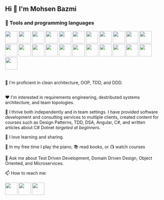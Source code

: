 
<h2 > Hi 👋 I'm Mohsen Bazmi </h2>

<h3>🔧 Tools and programming languages </h3>

<div>
  <img src="https://cdn.jsdelivr.net/gh/devicons/devicon/icons/csharp/csharp-original.svg" height="40" />
  <img src="https://cdn.jsdelivr.net/gh/devicons/devicon/icons/dotnetcore/dotnetcore-original.svg" height="40" />
  <img src="https://cdn.jsdelivr.net/gh/devicons/devicon/icons/go/go-original-wordmark.svg" height="40" />
  <img src="https://cdn.jsdelivr.net/gh/devicons/devicon/icons/nodejs/nodejs-original.svg" height="40" /> 
  <img src="https://cdn.jsdelivr.net/gh/devicons/devicon/icons/javascript/javascript-original.svg" height="40" /> 
  <img src="https://cdn.jsdelivr.net/gh/devicons/devicon/icons/typescript/typescript-plain.svg" height="40" /> 
  <img src="https://cdn.jsdelivr.net/gh/devicons/devicon/icons/jest/jest-plain.svg" height="40" />    
  <img src="https://cdn.jsdelivr.net/gh/devicons/devicon/icons/mocha/mocha-plain.svg" height="40" />    
  <img src="https://cdn.jsdelivr.net/gh/devicons/devicon/icons/react/react-original-wordmark.svg" height="40" />  
  <img src="https://cdn.jsdelivr.net/gh/devicons/devicon/icons/angularjs/angularjs-original-wordmark.svg" height="40" />   
  <img src="https://cdn.jsdelivr.net/gh/devicons/devicon/icons/apachekafka/apachekafka-original-wordmark.svg" height="40" /> 
  <img src="https://cdn.jsdelivr.net/gh/devicons/devicon/icons/fsharp/fsharp-original.svg" height="40" />       
  <img src="https://cdn.jsdelivr.net/gh/devicons/devicon/icons/scala/scala-original-wordmark.svg" height="40" />       
  <img src="https://cdn.jsdelivr.net/gh/devicons/devicon/icons/microsoftsqlserver/microsoftsqlserver-plain-wordmark.svg" height="40" />       
  <img src="https://cdn.jsdelivr.net/gh/devicons/devicon/icons/postgresql/postgresql-original-wordmark.svg" height="40" />       
  <img src="https://cdn.jsdelivr.net/gh/devicons/devicon/icons/couchdb/couchdb-original-wordmark.svg" height="40" />       
  <img src="https://cdn.jsdelivr.net/gh/devicons/devicon/icons/mongodb/mongodb-original-wordmark.svg" height="40" />       
  <img src="https://cdn.jsdelivr.net/gh/devicons/devicon/icons/nextjs/nextjs-original-wordmark.svg" height="40" />       
  <img src="https://cdn.jsdelivr.net/gh/devicons/devicon/icons/docker/docker-plain-wordmark.svg" height="40" />       
  <img src="https://cdn.jsdelivr.net/gh/devicons/devicon/icons/linux/linux-original.svg" height="40" />       
  <img src="https://cdn.jsdelivr.net/gh/devicons/devicon/icons/bash/bash-original.svg" height="40" />     
  <img src="https://www.cdnlogo.com/logos/o/44/openapi-wordmark.svg" height="40"/>
  <img src="https://www.cdnlogo.com/logos/r/32/rabbitmq.svg" height="40"/>
</div>
<br>
<br>
🌱 I'm proficient in clean architecture, OOP, TDD, and DDD.
<br>
<br>


❤️ I'm interested in requirements engineering, destributed systems architecture, and team topologies.

👥 I thrive both independently and in team settings. I have provided software development and consulting services to multiple clients, created content for courses such as Design Patterns, TDD, DSA, Angular, C#, and written articles about C# Dotnet <i>targeted at beginners</i>.

🚀 I love learning and sharing.

🎹 In my free time I play the piano, 📚 read books, or 📺 watch courses

💬 Ask me about Test Driven Development, Domain Driven Design, Object Oriented, and Microservices.

📫 How to reach me:
<br>
<br>
[<img src="https://cdn.jsdelivr.net/gh/devicons/devicon/icons/linkedin/linkedin-original.svg" width="40"/>](https://www.linkedin.com/in/Mohsen-Bazmi)
[<img src="https://cdn.jsdelivr.net/gh/devicons/devicon/icons/twitter/twitter-original.svg"  width="40"/>](https://twitter.com/mohsenbazmi)
[<img src="https://www.cdnlogo.com/logos/g/68/gmail.svg"  width="40"/>](mailto:Mohsen.Bazmi@gmail.com)

<!--
**Mohsen-Bazmi/Mohsen-Bazmi** is a ✨ _special_ ✨ repository because its `README.md` (this file) appears on your GitHub profile.

Here are some ideas to get you started:

- 🔭 I’m currently working on ...
- 🌱 I’m currently learning ...
- 👯 I’m looking to collaborate on ...
- 🤔 I’m looking for help with ...
- 💬 Ask me about ...
- 📫 How to reach me: ...
- 😄 Pronouns: ...
- ⚡ Fun fact: ...
-->
